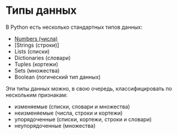 # Типы данных

В Python есть несколько стандартных типов данных:

* [Numbers (числа)](numbers.md) 
* [Strings (строки)]
* Lists (списки)
* Dictionaries (словари)
* Tuples (кортежи)
* Sets (множества)
* Boolean (логический тип данных)

Эти типы данных можно, в свою очередь, классифицировать по нескольким признакам:

* изменяемые (списки, словари и множества)
* неизменяемые (числа, строки и кортежи)
* упорядоченные (списки, кортежи, строки и словари)
* неупорядоченные (множества)

